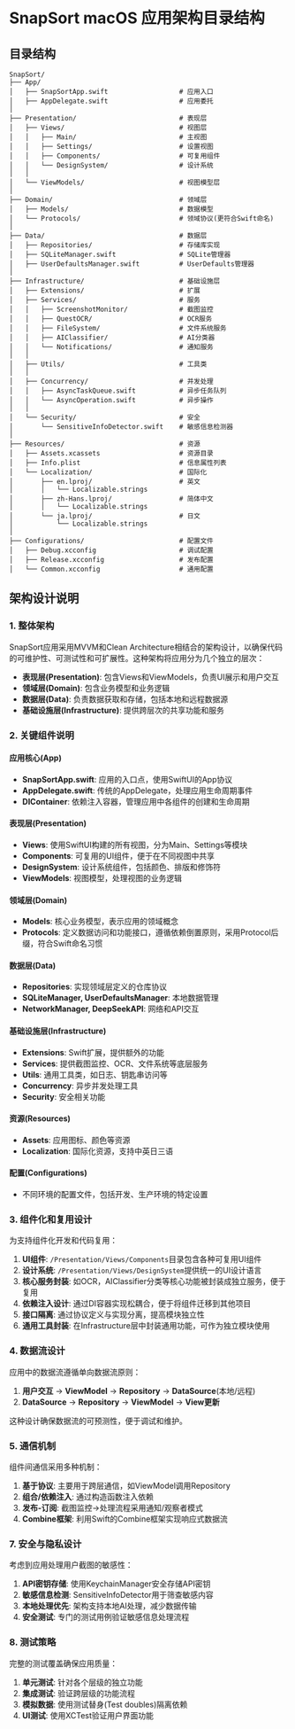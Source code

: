 # SnapSort macOS 应用架构目录结构

## 目录结构

```
SnapSort/
├── App/
│   ├── SnapSortApp.swift                  # 应用入口
│   ├── AppDelegate.swift                  # 应用委托
│
├── Presentation/                          # 表现层
│   ├── Views/                             # 视图层
│   │   ├── Main/                          # 主视图
│   │   ├── Settings/                      # 设置视图
│   │   ├── Components/                    # 可复用组件
│   │   └── DesignSystem/                  # 设计系统
│   │
│   └── ViewModels/                        # 视图模型层
│
├── Domain/                                # 领域层
│   ├── Models/                            # 数据模型
│   └── Protocols/                         # 领域协议(更符合Swift命名)
│
├── Data/                                  # 数据层
│   ├── Repositories/                      # 存储库实现
│   ├── SQLiteManager.swift                # SQLite管理器
│   ├── UserDefaultsManager.swift          # UserDefaults管理器
│
├── Infrastructure/                        # 基础设施层
│   ├── Extensions/                        # 扩展
│   ├── Services/                          # 服务
│   │   ├── ScreenshotMonitor/             # 截图监控
│   │   ├── QuestOCR/                      # OCR服务
│   │   ├── FileSystem/                    # 文件系统服务
│   │   ├── AIClassifier/                  # AI分类器
│   │   └── Notifications/                 # 通知服务
│   │
│   ├── Utils/                             # 工具类
│   │
│   ├── Concurrency/                       # 并发处理
│   │   ├── AsyncTaskQueue.swift           # 异步任务队列
│   │   └── AsyncOperation.swift           # 异步操作
│   │
│   └── Security/                          # 安全
│       └── SensitiveInfoDetector.swift    # 敏感信息检测器
│
├── Resources/                             # 资源
│   ├── Assets.xcassets                    # 资源目录
│   ├── Info.plist                         # 信息属性列表
│   └── Localization/                      # 国际化
│       ├── en.lproj/                      # 英文
│       │   └── Localizable.strings
│       ├── zh-Hans.lproj/                 # 简体中文
│       │   └── Localizable.strings
│       └── ja.lproj/                      # 日文
│           └── Localizable.strings
│
├── Configurations/                        # 配置文件
│   ├── Debug.xcconfig                     # 调试配置
│   ├── Release.xcconfig                   # 发布配置
│   └── Common.xcconfig                    # 通用配置
```

## 架构设计说明

### 1. 整体架构

SnapSort应用采用MVVM和Clean Architecture相结合的架构设计，以确保代码的可维护性、可测试性和可扩展性。这种架构将应用分为几个独立的层次：

- **表现层(Presentation)**: 包含Views和ViewModels，负责UI展示和用户交互
- **领域层(Domain)**: 包含业务模型和业务逻辑
- **数据层(Data)**: 负责数据获取和存储，包括本地和远程数据源
- **基础设施层(Infrastructure)**: 提供跨层次的共享功能和服务

### 2. 关键组件说明

#### 应用核心(App)

- **SnapSortApp.swift**: 应用的入口点，使用SwiftUI的App协议
- **AppDelegate.swift**: 传统的AppDelegate，处理应用生命周期事件
- **DIContainer**: 依赖注入容器，管理应用中各组件的创建和生命周期

#### 表现层(Presentation)

- **Views**: 使用SwiftUI构建的所有视图，分为Main、Settings等模块
- **Components**: 可复用的UI组件，便于在不同视图中共享
- **DesignSystem**: 设计系统组件，包括颜色、排版和修饰符
- **ViewModels**: 视图模型，处理视图的业务逻辑

#### 领域层(Domain)

- **Models**: 核心业务模型，表示应用的领域概念
- **Protocols**: 定义数据访问和功能接口，遵循依赖倒置原则，采用Protocol后缀，符合Swift命名习惯

#### 数据层(Data)

- **Repositories**: 实现领域层定义的仓库协议
- **SQLiteManager, UserDefaultsManager**: 本地数据管理
- **NetworkManager, DeepSeekAPI**: 网络和API交互

#### 基础设施层(Infrastructure)

- **Extensions**: Swift扩展，提供额外的功能
- **Services**: 提供截图监控、OCR、文件系统等底层服务
- **Utils**: 通用工具类，如日志、钥匙串访问等
- **Concurrency**: 异步并发处理工具
- **Security**: 安全相关功能

#### 资源(Resources)

- **Assets**: 应用图标、颜色等资源
- **Localization**: 国际化资源，支持中英日三语

#### 配置(Configurations)

- 不同环境的配置文件，包括开发、生产环境的特定设置

### 3. 组件化和复用设计

为支持组件化开发和代码复用：

1. **UI组件**: `/Presentation/Views/Components`目录包含各种可复用UI组件
2. **设计系统**: `/Presentation/Views/DesignSystem`提供统一的UI设计语言
3. **核心服务封装**: 如OCR，AIClassifier分类等核心功能被封装成独立服务，便于复用
4. **依赖注入设计**: 通过DI容器实现松耦合，便于将组件迁移到其他项目
5. **接口隔离**: 通过协议定义与实现分离，提高模块独立性
6. **通用工具封装**: 在Infrastructure层中封装通用功能，可作为独立模块使用

### 4. 数据流设计

应用中的数据流遵循单向数据流原则：

1. **用户交互** → **ViewModel** → **Repository** → **DataSource**(本地/远程)
2. **DataSource** → **Repository** → **ViewModel** → **View更新**

这种设计确保数据流的可预测性，便于调试和维护。

### 5. 通信机制

组件间通信采用多种机制：

1. **基于协议**: 主要用于跨层通信，如ViewModel调用Repository
2. **组合/依赖注入**: 通过构造函数注入依赖
3. **发布-订阅**: 截图监控→处理流程采用通知/观察者模式
4. **Combine框架**: 利用Swift的Combine框架实现响应式数据流

### 7. 安全与隐私设计

考虑到应用处理用户截图的敏感性：

1. **API密钥存储**: 使用KeychainManager安全存储API密钥
2. **敏感信息检测**: SensitiveInfoDetector用于筛查敏感内容
3. **本地处理优先**: 架构支持本地AI处理，减少数据传输
4. **安全测试**: 专门的测试用例验证敏感信息处理流程

### 8. 测试策略

完整的测试覆盖确保应用质量：

1. **单元测试**: 针对各个层级的独立功能
2. **集成测试**: 验证跨层级的功能流程
3. **模拟数据**: 使用测试替身(Test doubles)隔离依赖
4. **UI测试**: 使用XCTest验证用户界面功能

```
